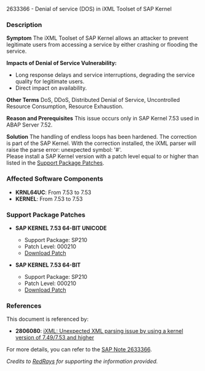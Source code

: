 2633366 - Denial of service (DOS) in iXML Toolset of SAP Kernel

### Description
**Symptom**
The iXML Toolset of SAP Kernel allows an attacker to prevent legitimate users from accessing a service by either crashing or flooding the service.

**Impacts of Denial of Service Vulnerability:**
- Long response delays and service interruptions, degrading the service quality for legitimate users.
- Direct impact on availability.

**Other Terms**
DoS, DDoS, Distributed Denial of Service, Uncontrolled Resource Consumption, Resource Exhaustion.

**Reason and Prerequisites**
This issue occurs only in SAP Kernel 7.53 used in ABAP Server 7.52.

**Solution**
The handling of endless loops has been hardened. The correction is part of the SAP Kernel. With the correction installed, the iXML parser will raise the parse error: unexpected symbol: '#'.  
Please install a SAP Kernel version with a patch level equal to or higher than listed in the [Support Package Patches](https://me.sap.com/softwarecenter/template/products/_APP=00200682500000001943&_EVENT=DISPHIER&HEADER=Y&FUNCTIONBAR=N&EVENT=TREE&NE=NAVIGATE&ENR=73554900100200005858&V=MAINT).

### Affected Software Components
- **KRNL64UC**: From 7.53 to 7.53
- **KERNEL**: From 7.53 to 7.53

### Support Package Patches
- **SAP KERNEL 7.53 64-BIT UNICODE**
  - Support Package: SP210
  - Patch Level: 000210
  - [Download Patch](https://me.sap.com/softwarecenter/template/products/_APP=00200682500000001943&_EVENT=DISPHIER&HEADER=Y&FUNCTIONBAR=N&EVENT=TREE&NE=NAVIGATE&ENR=73554900100200005858&V=MAINT)
  
- **SAP KERNEL 7.53 64-BIT**
  - Support Package: SP210
  - Patch Level: 000210
  - [Download Patch](https://me.sap.com/softwarecenter/template/products/_APP=00200682500000001943&_EVENT=DISPHIER&HEADER=Y&FUNCTIONBAR=N&EVENT=TREE&NE=NAVIGATE&ENR=73554900100200006207&V=MAINT)

### References
This document is referenced by:
- **2806080**: [iXML: Unexpected XML parsing issue by using a kernel version of 7.49/7.53 and higher](https://me.sap.com/notes/2806080)

For more details, you can refer to the [SAP Note 2633366](https://me.sap.com/notes/2633366).

*Credits to [RedRays](https://redrays.io) for supporting the information provided.*